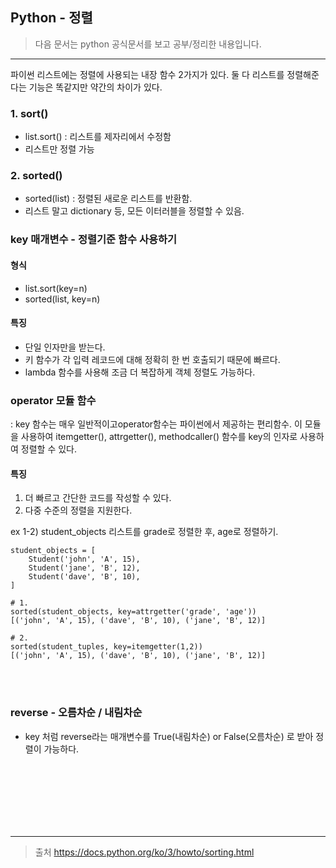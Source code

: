 ## Python - 정렬

> 다음 문서는 python 공식문서를 보고 공부/정리한 내용입니다.

***



파이썬 리스트에는 정렬에 사용되는 내장 함수 2가지가 있다.
둘 다 리스트를 정렬해준다는 기능은 똑같지만 약간의 차이가 있다.

### 1. sort() 
- list.sort() : 리스트를 제자리에서 수정함
- 리스트만 정렬 가능

### 2. sorted() 
- sorted(list) : 정렬된 새로운 리스트를 반환함.
- 리스트 말고 dictionary 등, 모든 이터러블을 정렬할 수 있음.



### key 매개변수 - 정렬기준 함수 사용하기

#### 형식
- list.sort(key=n)
- sorted(list, key=n)

#### 특징
- 단일 인자만을 받는다.
- 키 함수가 각 입력 레코드에 대해 정확히 한 번 호출되기 때문에 빠르다.
- lambda 함수를 사용해 조금 더 복잡하게 객체 정렬도 가능하다.



### operator 모듈 함수
: key 함수는 매우 일반적이고operator함수는 파이썬에서 제공하는 편리함수.
이 모듈을 사용하여 itemgetter(), attrgetter(), methodcaller() 함수를 key의 인자로 사용하여 정렬할 수 있다.

#### 특징
1) 더 빠르고 간단한 코드를 작성할 수 있다.
2) 다중 수준의 정렬을 지원한다. 


ex 1-2) student_objects 리스트를 grade로 정렬한 후, age로 정렬하기.
```
student_objects = [
    Student('john', 'A', 15),
    Student('jane', 'B', 12),
    Student('dave', 'B', 10),
]

# 1.
sorted(student_objects, key=attrgetter('grade', 'age'))
[('john', 'A', 15), ('dave', 'B', 10), ('jane', 'B', 12)]

# 2. 
sorted(student_tuples, key=itemgetter(1,2))
[('john', 'A', 15), ('dave', 'B', 10), ('jane', 'B', 12)]
```
<br/>
<br/>

### reverse - 오름차순 / 내림차순
- key 처럼 reverse라는 매개변수를 True(내림차순) or False(오름차순) 로 받아 정렬이 가능하다.



<br/>
<br/><br/>
<br/><br/>
<br/>



***

> 출처
> https://docs.python.org/ko/3/howto/sorting.html